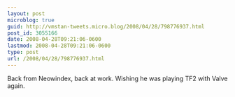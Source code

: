 ```yaml
---
layout: post
microblog: true
guid: http://vmstan-tweets.micro.blog/2008/04/28/798776937.html
post_id: 3055166
date: 2008-04-28T09:21:06-0600
lastmod: 2008-04-28T09:21:06-0600
type: post
url: /2008/04/28/798776937.html
---
```

Back from Neowindex, back at work. Wishing he was playing TF2 with Valve again.
